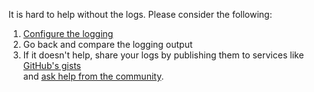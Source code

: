It is hard to help without the logs. Please consider the following:

1. [Configure the logging](../../supported_docker_environment/logging_config.md)
2. Go back and compare the logging output
3. If it doesn't help, share your logs by publishing them to services like [GitHub's gists](http://gist.github.com)  
    and [ask help from the community](../../getting_help.md).
